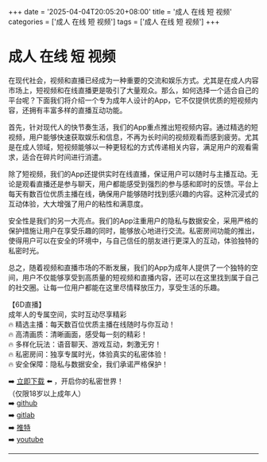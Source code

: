 +++
date = '2025-04-04T20:05:20+08:00'
title = '成人 在线 短 视频'
categories = ['成人 在线 短 视频']
tags = ['成人 在线 短 视频']
+++

# 成人 在线 短 视频

在现代社会，视频和直播已经成为一种重要的交流和娱乐方式。尤其是在成人内容市场上，短视频和在线直播更是吸引了大量观众。那么，如何选择一个适合自己的平台呢？下面我们将介绍一个专为成年人设计的App，它不仅提供优质的短视频内容，还拥有丰富多样的直播互动功能。

首先，针对现代人的快节奏生活，我们的App重点推出短视频内容。通过精选的短视频，用户能够快速获取娱乐和信息，不再为长时间的视频观看而感到疲劳。尤其是在成人领域，短视频能够以一种更轻松的方式传递相关内容，满足用户的观看需求，适合在碎片时间进行消遣。

除了短视频，我们的App还提供实时在线直播，保证用户可以随时与主播互动。无论是观看直播还是参与聊天，用户都能感受到强烈的参与感和即时的反馈。平台上每天有数百位优质主播在线，确保用户能够随时找到感兴趣的内容。这种沉浸式的互动体验，大大增强了用户的粘性和满意度。

安全性是我们的另一大亮点。我们的App注重用户的隐私与数据安全，采用严格的保护措施让用户在享受乐趣的同时，能够放心地进行交流。私密房间功能的推出，使得用户可以在安全的环境中，与自己信任的朋友进行更深入的互动，体验独特的私密时光。

总之，随着视频和直播市场的不断发展，我们的App为成年人提供了一个独特的空间，用户不仅能够享受到高质量的短视频和直播内容，还可以在这里找到属于自己的社交圈。让每一位用户都能在这里尽情释放压力，享受生活的乐趣。

【6D直播】  
成年人的专属空间，实时互动尽享精彩  
🔥 精选主播：每天数百位优质主播在线随时与你互动！  
🔥 高清画质：清晰画面，感受每一刻的精彩！  
🔥 多样化玩法：语音聊天、游戏互动，刺激无穷！  
🔥 私密房间：独享专属时光，体验真实的私密体验！  
🔥 安全保障：隐私与数据安全，我们承诺严格保护！  

➡️ [立即下载](https://down123.s3.ap-east-1.amazonaws.com/down/down.html?channelCode=blog) ⬅️ ，开启你的私密世界！  
（仅限18岁以上成年人）  
➡️ [github](https://aldult-live.github.io/)  
➡️ [gitlab](https://seo-09598d.gitlab.io/)  
➡️ [推特](https://x.com/wegame33)  
➡️ [youtube](https://www.youtube.com/@6Dlive)  

---
